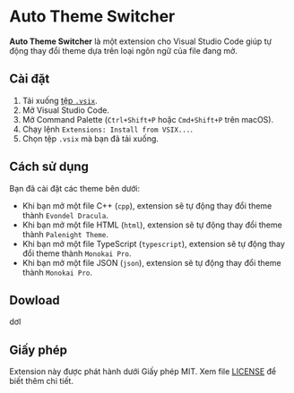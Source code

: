 # Auto Theme Switcher

**Auto Theme Switcher** là một extension cho Visual Studio Code giúp tự động thay đổi theme dựa trên loại ngôn ngữ của file đang mở.

## Cài đặt

1. Tải xuống [tệp `.vsix`](https://github.com/your-username/your-repo/releases/download/v1.0.0/auto-theme-switcher-0.0.1.vsix).
2. Mở Visual Studio Code.
3. Mở Command Palette (`Ctrl+Shift+P` hoặc `Cmd+Shift+P` trên macOS).
4. Chạy lệnh `Extensions: Install from VSIX...`.
5. Chọn tệp `.vsix` mà bạn đã tải xuống.

## Cách sử dụng
Bạn đã cài đặt các theme bên dưới:
- Khi bạn mở một file C++ (`cpp`), extension sẽ tự động thay đổi theme thành `Evondel Dracula`.
- Khi bạn mở một file HTML (`html`), extension sẽ tự động thay đổi theme thành `Palenight Theme`.
- Khi bạn mở một file TypeScript (`typescript`), extension sẽ tự động thay đổi theme thành `Monokai Pro`.
- Khi bạn mở một file JSON (`json`), extension sẽ tự động thay đổi theme thành `Monokai Pro`.
## Dowload
dơl
## Giấy phép

Extension này được phát hành dưới Giấy phép MIT. Xem file [LICENSE](LICENSE) để biết thêm chi tiết.
